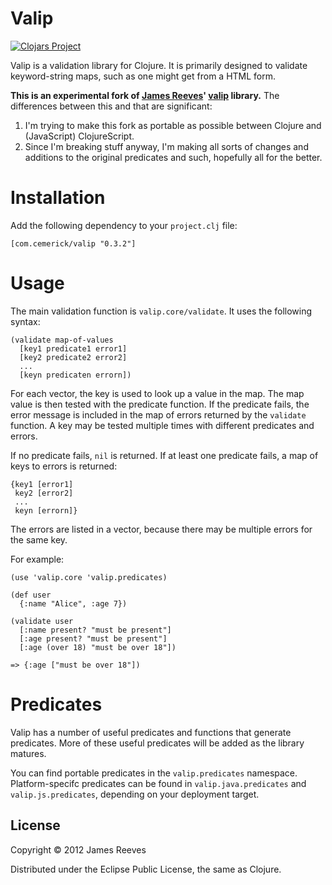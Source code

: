 # Valip

[![Clojars Project](https://img.shields.io/clojars/v/org.clojars.d-n-ust/valip.svg)](https://clojars.org/org.clojars.d-n-ust/valip)

Valip is a validation library for Clojure. It is primarily designed to validate
keyword-string maps, such as one might get from a HTML form.

**This is an experimental fork of [James
Reeves](http://github.com/weavejester)'
[valip](http://github.com/weavejester/valip) library.**  The differences
between this and that are significant:

1. I'm trying to make this fork as portable as possible between Clojure and
   (JavaScript) ClojureScript.
2. Since I'm breaking stuff anyway, I'm making all sorts of changes and
   additions to the original predicates and such, hopefully all for the better.

# Installation

Add the following dependency to your `project.clj` file:

    [com.cemerick/valip "0.3.2"]

# Usage

The main validation function is `valip.core/validate`. It uses the following
syntax:

    (validate map-of-values
      [key1 predicate1 error1]
      [key2 predicate2 error2]
      ...
      [keyn predicaten errorn])

For each vector, the key is used to look up a value in the map. The map value
is then tested with the predicate function. If the predicate fails, the error
message is included in the map of errors returned by the `validate` function. A
key may be tested multiple times with different predicates and errors.

If no predicate fails, `nil` is returned. If at least one predicate fails, a
map of keys to errors is returned:

    {key1 [error1]
     key2 [error2]
     ...
     keyn [errorn]}

The errors are listed in a vector, because there may be multiple errors for the
same key.

For example:

    (use 'valip.core 'valip.predicates)

    (def user
      {:name "Alice", :age 7})

    (validate user
      [:name present? "must be present"]
      [:age present? "must be present"]
      [:age (over 18) "must be over 18"])

    => {:age ["must be over 18"])

# Predicates

Valip has a number of useful predicates and functions that generate predicates.
More of these useful predicates will be added as the library matures.

You can find portable predicates in the `valip.predicates` namespace.
Platform-specifc predicates can be found in `valip.java.predicates` and
`valip.js.predicates`, depending on your deployment target.

## License

Copyright © 2012 James Reeves

Distributed under the Eclipse Public License, the same as Clojure.
